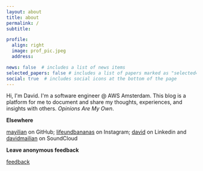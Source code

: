 ```yaml
---
layout: about
title: about
permalink: /
subtitle:

profile:
  align: right
  image: prof_pic.jpeg
  address:

news: false  # includes a list of news items
selected_papers: false # includes a list of papers marked as "selected={true}"
social: true  # includes social icons at the bottom of the page
---
```


Hi, I'm David. I'm a software engineer @ AWS Amsterdam. This blog is a platform for me to document and share my thoughts, experiences, and insights with others. *Opinions Are My Own*.

**Elsewhere**

[mayilian](https://github.com/mayilian) on GitHub; [lifeundbananas](https://www.instagram.com/lifeundbananas) on Instagram; [david](https://www.linkedin.com/in/david-mayilian-53b01561/) on Linkedin and [davidmailian](https://soundcloud.com/davidmailian) on SoundCloud

**Leave anonymous feedback**

[feedback](https://www.admonymous.co/mayiliad)